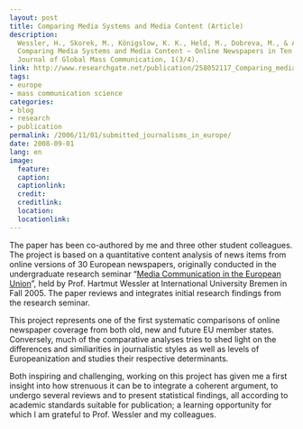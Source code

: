 ```yaml
---
layout: post
title: Comparing Media Systems and Media Content (Article)
description:
  Wessler, H., Skorek, M., Königslow, K. K., Held, M., Dobreva, M., & Adolphsen, M. (2008).
  Comparing Media Systems and Media Content – Online Newspapers in Ten Eastern and Western European Countries.
  Journal of Global Mass Communication, 1(3/4).
link: http://www.researchgate.net/publication/258052117_Comparing_media_systems_and_media_content_online_newspapers_in_ten_Eastern_and_Western_European_countries/file/60b7d52c07d572e313.pdf
tags:
- europe
- mass communication science
categories:
- blog
- research
- publication
permalink: /2006/11/01/submitted_journalisms_in_europe/
date: 2008-09-01
lang: en
image:
  feature:
  caption:
  captionlink:
  credit:
  creditlink:
  location:
  locationlink:
---
```


The paper has been co-authored by me and three other student colleagues.
The project is based on a quantitative content analysis of news items from online versions of 30 European newspapers, originally conducted in the undergraduate research seminar “[Media Communication in the European Union](http://www.jacobs-university.de/academics/courses/Fall_2005/SHSS/960101_1/)”, held by Prof. Hartmut Wessler at International University Bremen in Fall 2005.
The paper reviews and integrates initial research findings from the research seminar.

<!--more-->

This project represents one of the first systematic comparisons of online newspaper coverage from both old, new and future EU member states.
Conversely, much of the comparative analyses tries to shed light on the differences and similiarities in journalistic styles as well as levels of Europeanization and studies their respective determinants.

Both inspiring and challenging, working on this project has given me a first insight into how strenuous it can be to integrate a coherent argument, to undergo several reviews and to present statistical findings, all according to academic standards suitable for publication; a learning opportunity for which I am grateful to Prof. Wessler and my colleagues.